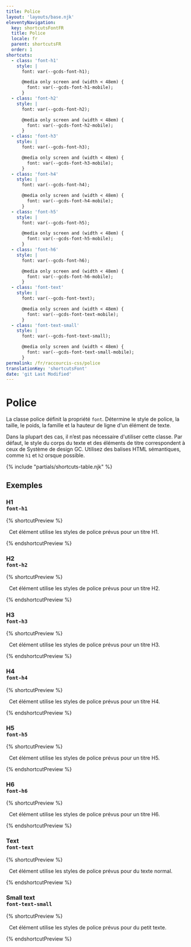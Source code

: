 ```yaml
---
title: Police
layout: 'layouts/base.njk'
eleventyNavigation:
  key: shortcutsFontFR
  title: Police
  locale: fr
  parent: shortcutsFR
  order: 1
shortcuts:
  - class: 'font-h1'
    style: |
      font: var(--gcds-font-h1);

      @media only screen and (width < 48em) {
        font: var(--gcds-font-h1-mobile);
      }
  - class: 'font-h2'
    style: |
      font: var(--gcds-font-h2);

      @media only screen and (width < 48em) {
        font: var(--gcds-font-h2-mobile);
      }
  - class: 'font-h3'
    style: |
      font: var(--gcds-font-h3);

      @media only screen and (width < 48em) {
        font: var(--gcds-font-h3-mobile);
      }
  - class: 'font-h4'
    style: |
      font: var(--gcds-font-h4);

      @media only screen and (width < 48em) {
        font: var(--gcds-font-h4-mobile);
      }
  - class: 'font-h5'
    style: |
      font: var(--gcds-font-h5);

      @media only screen and (width < 48em) {
        font: var(--gcds-font-h5-mobile);
      }
  - class: 'font-h6'
    style: |
      font: var(--gcds-font-h6);

      @media only screen and (width < 48em) {
        font: var(--gcds-font-h6-mobile);
      }
  - class: 'font-text'
    style: |
      font: var(--gcds-font-text);

      @media only screen and (width < 48em) {
        font: var(--gcds-font-text-mobile);
      }
  - class: 'font-text-small'
    style: |
      font: var(--gcds-font-text-small);

      @media only screen and (width < 48em) {
        font: var(--gcds-font-text-small-mobile);
      }
permalink: /fr/raccourcis-css/police
translationKey: 'shortcutsFont'
date: 'git Last Modified'
---
```


# Police

La classe police définit la propriété `font`. Détermine le style de police, la taille, le poids, la famille et la hauteur de ligne d'un élément de texte.

<gcds-notice type="warning" notice-title-tag="h2" notice-title="Utiliser avec prudence">
  <gcds-text>Dans la plupart des cas, il n’est pas nécessaire d'utiliser cette classe. Par défaut, le style du corps du texte et des éléments de titre correspondent <gcds-link href="{{ links.typography }}">à ceux de Système de design GC</gcds-link>. Utilisez des balises HTML sémantiques, comme <code>h1</code> et <code>h2</code> orsque possible.</gcds-text>
</gcds-notice>

{% include "partials/shortcuts-table.njk" %}

## Exemples

### H1<br/>`font-h1`

{% shortcutPreview %}

<p class="font-h1">
  Cet élément utilise les styles de police prévus pour un titre H1.
</p>
{% endshortcutPreview %}

### H2<br/>`font-h2`

{% shortcutPreview %}

<p class="font-h2">
  Cet élément utilise les styles de police prévus pour un titre H2.
</p>
{% endshortcutPreview %}

### H3<br/>`font-h3`

{% shortcutPreview %}

<p class="font-h3">
  Cet élément utilise les styles de police prévus pour un titre H3.
</p>
{% endshortcutPreview %}

### H4<br/>`font-h4`

{% shortcutPreview %}

<p class="font-h4">
  Cet élément utilise les styles de police prévus pour un titre H4.
</p>
{% endshortcutPreview %}

### H5<br/>`font-h5`

{% shortcutPreview %}

<p class="font-h5">
  Cet élément utilise les styles de police prévus pour un titre H5.
</p>
{% endshortcutPreview %}

### H6<br/>`font-h6`

{% shortcutPreview %}

<p class="font-h6">
  Cet élément utilise les styles de police prévus pour un titre H6.
</p>
{% endshortcutPreview %}

### Text<br/>`font-text`

{% shortcutPreview %}

<p class="font-text">
  Cet élément utilise les styles de police prévus pour du texte normal.
</p>
{% endshortcutPreview %}

### Small text<br/>`font-text-small`

{% shortcutPreview %}

<p class="font-text-small">
  Cet élément utilise les styles de police prévus pour du petit texte.
</p>
{% endshortcutPreview %}
